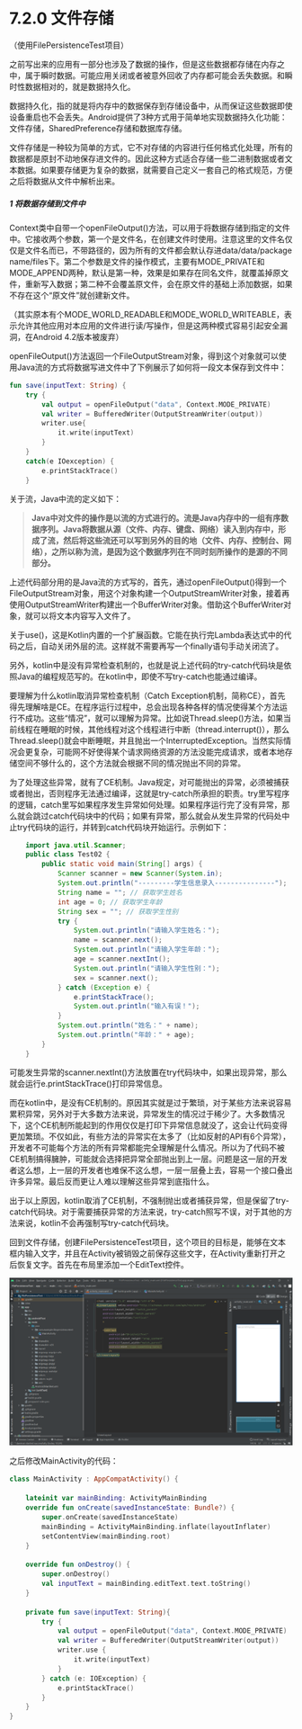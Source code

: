 # 7.2.0 文件存储

（使用FilePersistenceTest项目）

之前写出来的应用有一部分也涉及了数据的操作，但是这些数据都存储在内存之中，属于瞬时数据。可能应用关闭或者被意外回收了内存都可能会丢失数据。和瞬时性数据相对的，就是数据持久化。

数据持久化，指的就是将内存中的数据保存到存储设备中，从而保证这些数据即使设备重启也不会丢失。Android提供了3种方式用于简单地实现数据持久化功能：文件存储，SharedPreference存储和数据库存储。

文件存储是一种较为简单的方式，它不对存储的内容进行任何格式化处理，所有的数据都是原封不动地保存进文件的。因此这种方式适合存储一些二进制数据或者文本数据。如果要存储更为复杂的数据，就需要自己定义一套自己的格式规范，方便之后将数据从文件中解析出来。

##### 1 将数据存储到文件中

Context类中自带一个openFileOutput()方法，可以用于将数据存储到指定的文件中。它接收两个参数，第一个是文件名，在创建文件时使用。注意这里的文件名仅仅是文件名而已，不带路径的，因为所有的文件都会默认存进data/data/package name/files下。第二个参数是文件的操作模式，主要有MODE_PRIVATE和MODE_APPEND两种，默认是第一种，效果是如果存在同名文件，就覆盖掉原文件，重新写入数据；第二种不会覆盖原文件，会在原文件的基础上添加数据，如果不存在这个“原文件”就创建新文件。

（其实原本有个MODE_WORLD_READABLE和MODE_WORLD_WRITEABLE，表示允许其他应用对本应用的文件进行读/写操作，但是这两种模式容易引起安全漏洞，在Android 4.2版本被废弃）

openFileOutput()方法返回一个FileOutputStream对象，得到这个对象就可以使用Java流的方式将数据写进文件中了下例展示了如何将一段文本保存到文件中：

```kotlin
fun save(inputText: String) {
    try {
        val output = openFileOutput("data", Context.MODE_PRIVATE)
        val writer = BufferedWriter(OutputStreamWriter(output))
        writer.use{
            it.write(inputText)
        }
    }
    catch(e IOexception) {
        e.printStackTrace()
    }
```

关于流，Java中流的定义如下：

> **Java中对文件的操作是以流的方式进行的。流是Java内存中的一组有序数据序列。Java将数据从源（文件、内存、键盘、网络）读入到内存中，形成了流，然后将这些流还可以写到另外的目的地（文件、内存、控制台、网络），之所以称为流，是因为这个数据序列在不同时刻所操作的是源的不同部分。**

上述代码部分用的是Java流的方式写的，首先，通过openFileOutput()得到一个FileOutputStream对象，用这个对象构建一个OutputStreamWriter对象，接着再使用OutputStreamWriter构建出一个BufferWriter对象。借助这个BufferWriter对象，就可以将文本内容写入文件了。

关于use()，这是Kotlin内置的一个扩展函数。它能在执行完Lambda表达式中的代码之后，自动关闭外层的流。这样就不需要再写一个finally语句手动关闭流了。

另外，kotlin中是没有异常检查机制的，也就是说上述代码的try-catch代码块是依照Java的编程规范写的。在kotlin中，即使不写try-catch也能通过编译。

要理解为什么kotlin取消异常检查机制（Catch Exception机制，简称CE），首先得先理解啥是CE。在程序运行过程中，总会出现各种各样的情况使得某个方法运行不成功。这些“情况”，就可以理解为异常。比如说Thread.sleep()方法，如果当前线程在睡眠的时候，其他线程对这个线程进行中断（thread.interrupt()），那么Thread.sleep()就会中断睡眠，并且抛出一个InterruptedException。当然实际情况会更复杂，可能网不好使得某个请求网络资源的方法没能完成请求，或者本地存储空间不够什么的，这个方法就会根据不同的情况抛出不同的异常。

为了处理这些异常，就有了CE机制。Java规定，对可能抛出的异常，必须被捕获或者抛出，否则程序无法通过编译，这就是try-catch所承担的职责。try里写程序的逻辑，catch里写如果程序发生异常如何处理。如果程序运行完了没有异常，那么就会跳过catch代码块中的代码；如果有异常，那么就会从发生异常的代码处中止try代码块的运行，并转到catch代码块开始运行。示例如下：

```java
    import java.util.Scanner;
    public class Test02 {
        public static void main(String[] args) {
            Scanner scanner = new Scanner(System.in);
            System.out.println("---------学生信息录入---------------");
            String name = ""; // 获取学生姓名
            int age = 0; // 获取学生年龄
            String sex = ""; // 获取学生性别
            try {
                System.out.println("请输入学生姓名：");
                name = scanner.next();
                System.out.println("请输入学生年龄：");
                age = scanner.nextInt();
                System.out.println("请输入学生性别：");
                sex = scanner.next();
            } catch (Exception e) {
                e.printStackTrace();
                System.out.println("输入有误！");
            }
            System.out.println("姓名：" + name);
            System.out.println("年龄：" + age);
        }
    }
```

可能发生异常的scanner.nextInt()方法放置在try代码块中，如果出现异常，那么就会运行e.printStackTrace()打印异常信息。

而在kotlin中，是没有CE机制的。原因其实就是过于繁琐，对于某些方法来说容易累积异常，另外对于大多数方法来说，异常发生的情况过于稀少了。大多数情况下，这个CE机制所能起到的作用仅仅是打印下异常信息就没了，这会让代码变得更加繁琐。不仅如此，有些方法的异常实在太多了（比如反射的API有6个异常），开发者不可能每个方法的所有异常都能完全理解是什么情况。所以为了代码不被CE机制搞得臃肿，可能就会选择把异常全部抛出到上一层。问题是这一层的开发者这么想，上一层的开发者也难保不这么想，一层一层叠上去，容易一个接口叠出许多异常。最后反而更让人难以理解这些异常到底指什么。

出于以上原因，kotlin取消了CE机制，不强制抛出或者捕获异常，但是保留了try-catch代码块。对于需要捕获异常的方法来说，try-catch照写不误，对于其他的方法来说，kotlin不会再强制写try-catch代码块。

回到文件存储，创建FilePersistenceTest项目，这个项目的目标是，能够在文本框内输入文字，并且在Activity被销毁之前保存这些文字，在Activity重新打开之后恢复文字。首先在布局里添加一个EditText控件。

![1672986833452](image/7.2.0文件存储/1672986833452.png)

之后修改MainActivity的代码：

```kotlin
class MainActivity : AppCompatActivity() {

    lateinit var mainBinding: ActivityMainBinding
    override fun onCreate(savedInstanceState: Bundle?) {
        super.onCreate(savedInstanceState)
        mainBinding = ActivityMainBinding.inflate(layoutInflater)
        setContentView(mainBinding.root)
    }

    override fun onDestroy() {
        super.onDestroy()
        val inputText = mainBinding.editText.text.toString()
    }

    private fun save(inputText: String){
        try {
            val output = openFileOutput("data", Context.MODE_PRIVATE)
            val writer = BufferedWriter(OutputStreamWriter(output))
            writer.use {
                it.write(inputText)
            }
        } catch (e: IOException) {
            e.printStackTrace()
        }
    }
}
```
